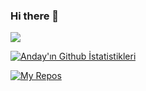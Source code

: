 ### Hi there 👋

![](https://visitor-badge.laobi.icu/badge?page_id=Anday99.Anday99)

[![Anday'ın Github İstatistikleri](https://github-readme-stats.vercel.app/api?username=Anday99&show_icons=true&theme=tokyonight)](https://github.com/Anday99/github-readme-stats)

[![My Repos](https://github-readme-stats.vercel.app/api/pin/?username=Anday99&repo=GameProject&show_owner=true)](https://github.com/Anday99/GameProject)
